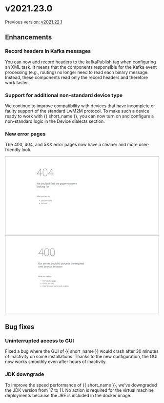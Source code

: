 # v2021.23.0
Previous version: [v2021.22.1](v2021.22.1.md)

## Enhancements

### Record headers in Kafka messages
You can now add record headers to the kafkaPublish tag when configuring an XML task. It means that the components responsible for the Kafka event processing (e.g., routing) no longer need to read each binary message. Instead, these components read only the record headers and therefore work faster.

### Support for additional non-standard device type
We continue to improve compatibility with devices that have incomplete or faulty support of the standard LwM2M protocol. To make such a device ready to work with {{ short_name }}, you can now turn on and configure a non-standard logic in the Device dialects section.

### New error pages
The 400, 404, and 5XX error pages now have a cleaner and more user-friendly look.

![Error pages](images/404.png)
![Error pages](images/400.png)


## Bug fixes

### Uninterrupted access to GUI
Fixed a bug where the GUI of {{ short_name }} would crash after 30 minutes of inactivity on some installations. Thanks to the new configuration, the GUI now works smoothly even after hours of inactivity.

### JDK downgrade
To improve the speed performance of {{ short_name }}, we’ve downgraded the JDK version from 17 to 11. No action is required for the virtual machine deployments because the JRE is included in the docker image.
